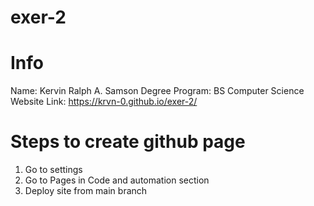 # exer-2

# Info
Name: Kervin Ralph A. Samson 
Degree Program: BS Computer Science 
Website Link: https://krvn-0.github.io/exer-2/

# Steps to create github page
1. Go to settings
2. Go to Pages in Code and automation section
3. Deploy site from main branch